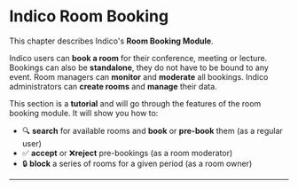 # Indico Room Booking

This chapter describes Indico's **Room Booking Module**.

Indico users can **book a room** for their conference, meeting or lecture. Bookings can also be **standalone**, they do not have to be bound to any event.
Room managers can **monitor** and **moderate** all bookings. Indico administrators can **create rooms** and **manage** their data.

This section is a **tutorial** and will go through the features of the room booking module. It will show you how to:

  * 🔍 **search** for available rooms and **book** or **pre-book** them (as a regular user)
  * ✅ **accept** or ❌**reject** pre-bookings (as a room moderator)
  * 🔒 **block** a series of rooms for a given period (as a room owner)

---
